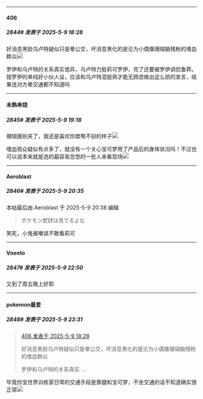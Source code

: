 ﻿
*****

####  406  
##### 2844#       发表于 2025-5-9 18:28

好消息黑脸乌卢特疑似只是晕公交，坏消息黑化的是沦为小偶像珊瑚脑残粉的嗜血群众<img src="https://static.stage1st.com/image/smiley/face2017/066.png" referrerpolicy="no-referrer">

罗伊和乌卢特的关系真实诡异，乌卢特力挺莉可罗伊，完了还要被罗伊调侃鲁莽。按罗伊的单纯好小伙人设，应该和乌卢特混挺熟才能无顾虑做出这么损的发言，结果连对方晕交通都不知道吗


*****

####  未熟串烧  
##### 2845#       发表于 2025-5-9 19:18

珊瑚酱别夹了，我还是喜欢你桀骜不驯的样子<img src="https://static.stage1st.com/image/smiley/face2017/211.gif" referrerpolicy="no-referrer">

嗜血观众疑似有点多了，就没有一个关心宝可梦用了产品后的身体状况吗！不过也可以说本来就是选的最容易忽悠的一批人来看现场<img src="https://static.stage1st.com/image/smiley/face2017/068.png" referrerpolicy="no-referrer">


*****

####  Aeroblast  
##### 2846#       发表于 2025-5-9 20:35

 本帖最后由 Aeroblast 于 2025-5-9 20:38 编辑 
<blockquote>ポケモン<strong>だけ</strong>は見てるよな</blockquote>
笑死，小鬼被嘲讽不敢看莉可


*****

####  Vneeto  
##### 2847#       发表于 2025-5-9 22:50

又到了周五晚上好耶


*****

####  pokemon最爱  
##### 2848#       发表于 2025-5-9 23:31

<blockquote><a href="httphttps://stage1st.com/2b/forum.php?mod=redirect&amp;goto=findpost&amp;pid=67797801&amp;ptid=2165753" target="_blank">406 发表于 2025-5-9 18:28</a>

好消息黑脸乌卢特疑似只是晕公交，坏消息黑化的是沦为小偶像珊瑚脑残粉的嗜血群众

罗伊和乌卢特的关系真实 ...</blockquote>
毕竟你宝世界训练家日常的交通手段是靠腿和宝可梦，不坐交通的话不知道确实很正常<img src="https://static.stage1st.com/image/smiley/face2017/067.png" referrerpolicy="no-referrer">


